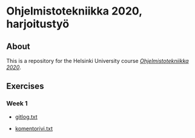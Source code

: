 # Ohjelmistotekniikka 2020, harjoitustyö

## About

This is a repository for the Helsinki University course [*Ohjelmistotekniikka 2020*](https://github.com/mluukkai/ohjelmistotekniikka-kevat-2020/).

## Exercises

### Week 1

* [gitlog.txt](https://github.com/joonaspartanen/ot-harjoitustyo/blob/master/laskarit/viikko1/gitlog.txt)

* [komentorivi.txt](https://github.com/joonaspartanen/ot-harjoitustyo/blob/master/laskarit/viikko1/komentorivi.txt)
